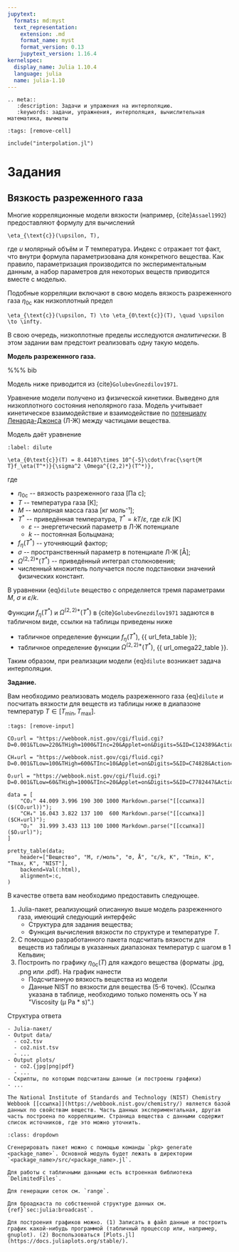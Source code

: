 ```yaml
---
jupytext:
  formats: md:myst
  text_representation:
    extension: .md
    format_name: myst
    format_version: 0.13
    jupytext_version: 1.16.4
kernelspec:
  display_name: Julia 1.10.4
  language: julia
  name: julia-1.10
---
```


```{eval-rst}
.. meta::
   :description: Задачи и упражения на интерполяцию.
   :keywords: задачи, упражнения, интерполяция, вычислительная математика, вычматы
```

```{code-cell}
:tags: [remove-cell]

include("interpolation.jl")
```

# Задания

## Вязкость разреженного газа

Многие корреляционные модели вязкости (например, {cite}`Assael1992`) предоставляют формулу для вычислений

```{math}
\eta_{\text{c}}(\upsilon, T),
```

где $\upsilon$ молярный объём и $T$ температура. Индекс $\text{c}$ отражает тот факт, что внутри формула параметризована для конкретного вещества. Как правило, параметризация производится по экспериментальным данным, а набор параметров для некоторых веществ приводится вместе с моделью.

Подобные корреляции включают в свою модель вязкость разреженного газа $\eta_{0\text{c}}$ как низкоплотный предел

```{math}
\eta_{\text{c}}(\upsilon, T) \to \eta_{0\text{c}}(T), \quad \upsilon \to \infty.
```

В свою очередь, низкоплотные пределы исследуются *аналитически*. В этом задании вам предстоит реализовать одну такую модель.

**Модель разреженного газа.**

%%% bib

Модель ниже приводится из {cite}`GolubevGnezdilov1971`.

Уравнение модели получено из физической кинетики. Выведено для низкоплотного состояния неполярного газа. Модель учитывает кинетическое взаимодействие и взаимодействие по [потенциалу Ленарда-Джонса](https://en.wikipedia.org/wiki/Lennard-Jones_potential) (Л-Ж) между частицами вещества.

Модель даёт уравнение

```{math}
:label: dilute

\eta_{0\text{c}}(T) = 8.44107\times 10^{-5}\cdot\frac{\sqrt{M T}f_\eta(T^*)}{\sigma^2 \Omega^{(2,2)*}(T^*)},
```

где

- $\eta_{0\text{c}}$ -- вязкость разреженного газа [Па с];
- $T$ -- температура газа [К];
- $M$ -- молярная масса газа [кг моль⁻¹];
- $T^*$ -- приведённая температура, $T^* = kT / \varepsilon$, где $\varepsilon/k$ [K]
  + $\varepsilon$ -- энергетический параметр в Л-Ж потенциале
  + $k$ -- постоянная Больцмана;
- $f_\eta(T^*)$ -- уточняющий фактор;
- $\sigma$ -- пространственный параметр в потенциале Л-Ж [Å];
- $\Omega^{(2,2)*}(T^*)$ -- приведённый интеграл столкновения;
- численный множитель получается после подстановки значений физических констант.

В уравнении {eq}`dilute` вещество $\text{c}$ определяется тремя параметрами $M$, $\sigma$ и $\varepsilon/k$.

Функции $f_\eta(T^*)$ и $\Omega^{(2,2)*}(T^*)$ в {cite}`GolubevGnezdilov1971` задаются в табличном виде, ссылки на таблицы приведены ниже

- табличное определение функции $f_\eta(T^*)$, {{ url_feta_table }};
- табличное определение функции $\Omega^{(2,2)*}(T^*)$, {{ url_omega22_table }}.

Таким образом, при реализации модели {eq}`dilute` возникает задача интерполяции.

**Задание.**

Вам необходимо реализовать модель разреженного газа {eq}`dilute` и посчитать вязкости для веществ из таблицы ниже в диапазоне температур $T\in[T_\min, T_\max]$.

```{code-cell}
:tags: [remove-input]

CO₂url = "https://webbook.nist.gov/cgi/fluid.cgi?D=0.001&TLow=220&THigh=1000&TInc=20&Applet=on&Digits=5&ID=C124389&Action=Load&Type=IsoChor&TUnit=K&PUnit=bar&DUnit=kg%2Fm3&HUnit=kJ%2Fmol&WUnit=m%2Fs&VisUnit=uPa*s&STUnit=N%2Fm&RefState=DEF"

CH₄url = "https://webbook.nist.gov/cgi/fluid.cgi?D=0.001&TLow=100&THigh=600&TInc=10&Applet=on&Digits=5&ID=C74828&Action=Load&Type=IsoChor&TUnit=K&PUnit=bar&DUnit=kg%2Fm3&HUnit=kJ%2Fmol&WUnit=m%2Fs&VisUnit=uPa*s&STUnit=N%2Fm&RefState=DEF"

O₂url = "https://webbook.nist.gov/cgi/fluid.cgi?D=0.001&TLow=60&THigh=1000&TInc=20&Applet=on&Digits=5&ID=C7782447&Action=Load&Type=IsoChor&TUnit=K&PUnit=bar&DUnit=kg%2Fm3&HUnit=kJ%2Fmol&WUnit=m%2Fs&VisUnit=uPa*s&STUnit=N%2Fm&RefState=DEF"

data = [
    "CO₂" 44.009 3.996 190 300 1000 Markdown.parse("[[ссылка]]($(CO₂url))");
    "CH₄" 16.043 3.822 137 100  600 Markdown.parse("[[ссылка]]($CH₄url)");
    "O₂"  31.999 3.433 113 100 1000 Markdown.parse("[[ссылка]]($O₂url)");
]

pretty_table(data;
    header=["Вещество", "M, г/моль", "σ, Å", "ε/k, K", "Tmin, K", "Tmax, K", "NIST"],
    backend=Val(:html),
    alignment=:c,
)
```

В качестве ответа вам необходимо предоставить следующее.

1. Julia-пакет, реализующий описанную выше модель разреженного газа, имеющий следующий интерфейс
    - Структура для задания вещества;
    - Функция вычисления вязкости по структуре и температуре $T$.
2. С помощью разработанного пакета подсчитать вязкости для веществ из таблицы в указанных диапазонах температур с шагом в 1 Кельвин;
3. Построить по графику $\eta_{0\text{c}}(T)$ для каждого вещества (форматы .jpg, .png или .pdf). На график нанести
    - Подсчитанную вязкость вещества из модели
    - Данные NIST по вязкости для вещества (5-6 точек). (Ссылка указана в таблице, необходимо только поменять ось Y на "Viscosity (μ Pa \* s)".)

Структура ответа

```
- Julia-пакет/
- Output data/
  - co2.tsv
  - co2.nist.tsv
  - ...
- Output plots/
  - co2.{jpg|png|pdf}
  - ...
- Скрипты, по которым подсчитаны данные (и построены графики)
- ...
```

```{note}
The National Institute of Standards and Technology (NIST) Сhemistry Webbook [[ссылка]](https://webbook.nist.gov/chemistry/) является базой данных по свойствам веществ. Часть данных экспериментальная, другая часть построена по корреляциям. Страница вещества с данными содержит список источников, где это можно уточнить.
```

```{admonition} Подсказки
:class: dropdown

Сгенерировать пакет можно с помощью команды `pkg> generate <package_name>`. Основной модуль будет лежать в директории `<package_name>/src/<package_name>.jl`.

Для работы с табличными данными есть встроенная библиотека `DelimitedFiles`.

Для генерации сеток см. `range`.

Для броадкаста по собственной структуре данных см. {ref}`sec:julia:broadcast`.

Для построения графиков можно. (1) Записать в файл данные и построить график какой-нибудь программой (табличный процессор или, например, gnuplot). (2) Воспользоваться [Plots.jl](https://docs.juliaplots.org/stable/).
```
